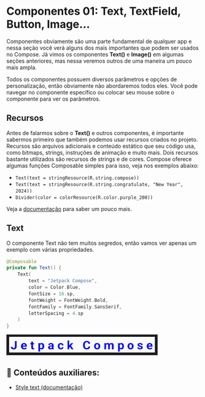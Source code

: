 # Componentes 01: Text, TextField, Button, Image...

Componentes obviamente são uma parte fundamental de qualquer app e nessa seção você verá alguns dos mais importantes que podem ser usados no Compose. Já vimos os componentes **Text()** e **Image()** em algumas seções anteriores, mas nessa veremos outros de uma maneira um pouco mais ampla.

Todos os componentes possuem diversos parâmetros e opções de personalização, então obviamente não abordaremos todos eles. Você pode navegar no componente específico ou colocar seu mouse sobre o componente para ver os parâmetros.

## Recursos

Antes de falarmos sobre o **Text()** e outros componentes, é importante sabermos primeiro que também podemos usar recursos criados no projeto. Recursos são arquivos adicionais e conteúdo estático que seu código usa, como bitmaps, strings, instruções de animação e muito mais. Dois recursos bastante utilizados são recursos de strings e de cores. Compose oferece algumas funções Composable simples para isso, veja nos exemplos abaixo:

- ```Text(text = stringResource(R.string.compose))```
- ```Text(text = stringResource(R.string.congratulate, "New Year", 2024))```
- ```Divider(color = colorResource(R.color.purple_200))```

Veja a [documentação](https://developer.android.com/jetpack/compose/resources) para saber um pouco mais.

## Text

O componente Text não tem muitos segredos, então vamos ver apenas um exemplo com várias propriedades.

```kotlin
@Composable
private fun Text() {
    Text(
        text = "Jetpack Compose",
        color = Color.Blue,
        fontSize = 16.sp,
        fontWeight = FontWeight.Bold,
        fontFamily = FontFamily.SansSerif,
        letterSpacing = 4.sp
    )
}
```

![Text](text/img-01.png)

## :link: Conteúdos auxiliares:
- [Style text (documentação)](https://developer.android.com/jetpack/compose/text/style-text)